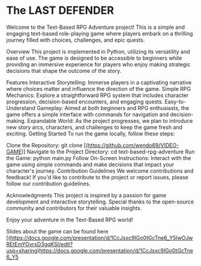 # The LAST DEFENDER

Welcome to the Text-Based RPG Adventure project! This is a simple and engaging text-based role-playing game where players embark on a thrilling journey filled with choices, challenges, and epic quests.

Overview
This project is implemented in Python, utilizing its versatility and ease of use. The game is designed to be accessible to beginners while providing an immersive experience for players who enjoy making strategic decisions that shape the outcome of the story.

Features
Interactive Storytelling: Immerse players in a captivating narrative where choices matter and influence the direction of the game.
Simple RPG Mechanics: Explore a straightforward RPG system that includes character progression, decision-based encounters, and engaging quests.
Easy-to-Understand Gameplay: Aimed at both beginners and RPG enthusiasts, the game offers a simple interface with commands for navigation and decision-making.
Expandable World: As the project progresses, we plan to introduce new story arcs, characters, and challenges to keep the game fresh and exciting.
Getting Started
To run the game locally, follow these steps:

Clone the Repository: git clone [(https://github.com/wendo69/VIDEO-GAME)]
Navigate to the Project Directory: cd text-based-rpg-adventure
Run the Game: python main.py
Follow On-Screen Instructions: Interact with the game using simple commands and make decisions that impact your character's journey.
Contribution Guidelines
We welcome contributions and feedback! If you'd like to contribute to the project or report issues, please follow our contribution guidelines.

Acknowledgments
This project is inspired by a passion for game development and interactive storytelling. Special thanks to the open-source community and contributors for their valuable insights.

Enjoy your adventure in the Text-Based RPG world!

Slides about the game can be found here [(https://docs.google.com/presentation/d/1CcJsxc9IGo0tGcTne6_Y5lwOJwREtEmYGvrxD3gqKSI/edit?usp=sharing)https://docs.google.com/presentation/d/1CcJsxc9IGo0tGcTne6_Y5

